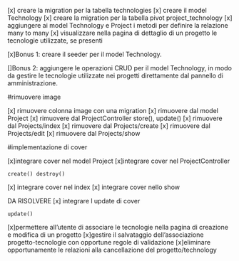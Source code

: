 [x] creare la migration per la tabella technologies
[x] creare il model Technology
[x] creare la migration per la tabella pivot project_technology
[x] aggiungere ai model Technology e Project i metodi per definire la relazione many to many
[x] visualizzare nella pagina di dettaglio di un progetto le tecnologie utilizzate, se presenti

[x]Bonus 1:
creare il seeder per il model Technology.

[]Bonus 2:
aggiungere le operazioni CRUD per il model Technology, in modo da gestire le tecnologie utilizzate nei progetti direttamente dal pannello di amministrazione.

#rimuovere image

[x] rimuovere colonna image con una migration
[x] rimuovere dal model Project
[x] rimuovere dal ProjectController
    store(), update() 
[x] rimuovere dal Projects/index
[x] rimuovere dal Projects/create
[x] rimuovere dal Projects/edit
[x] rimuovere dal Projects/show


#implementazione di cover

[x]integrare cover nel model Project
[x]integrare cover nel ProjectController

    create() destroy()

[x] integrare cover nel index
[x] integrare cover nello show

DA RISOLVERE
[x] integrare l update di cover

    update() 


[x]permettere all’utente di associare le tecnologie nella pagina di creazione e modifica di un progetto
[x]gestire il salvataggio dell’associazione progetto-tecnologie con opportune regole di validazione
[x]eliminare opportunamente le relazioni alla cancellazione del progetto/technology